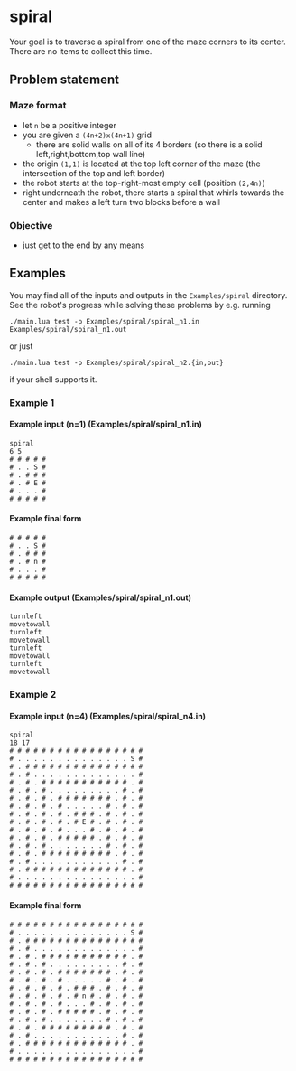 # spiral

Your goal is to traverse a spiral from one of the maze corners to its center.
There are no items to collect this time.

## Problem statement
### Maze format
- let `n` be a positive integer
- you are given a `(4n+2)x(4n+1)` grid
  - there are solid walls on all of its 4 borders (so there is a solid left,right,bottom,top wall line)
- the origin `(1,1)` is located at the top left corner of the maze (the intersection of the top and left border)
- the robot starts at the top-right-most empty cell (position `(2,4n)`)
- right underneath the robot, there starts a spiral that whirls towards the center and makes a left turn two blocks before a wall
### Objective
- just get to the end by any means
## Examples
You may find all of the inputs and outputs in the `Examples/spiral` directory.
See the robot's progress while solving these problems by e.g. running
```
./main.lua test -p Examples/spiral/spiral_n1.in Examples/spiral/spiral_n1.out
```
or just
```
./main.lua test -p Examples/spiral/spiral_n2.{in,out}
```
if your shell supports it.
### Example 1
#### Example input (n=1) (Examples/spiral/spiral_n1.in)
```
spiral
6 5
# # # # #
# . . S #
# . # # #
# . # E #
# . . . #
# # # # #
```
#### Example final form
```
# # # # #
# . . S #
# . # # #
# . # n #
# . . . #
# # # # #
```
#### Example output (Examples/spiral/spiral_n1.out)
```
turnleft
movetowall
turnleft
movetowall
turnleft
movetowall
turnleft
movetowall
```
### Example 2
#### Example input (n=4) (Examples/spiral/spiral_n4.in)
```
spiral
18 17
# # # # # # # # # # # # # # # # #
# . . . . . . . . . . . . . . S #
# . # # # # # # # # # # # # # # #
# . # . . . . . . . . . . . . . #
# . # . # # # # # # # # # # # . #
# . # . # . . . . . . . . . # . #
# . # . # . # # # # # # # . # . #
# . # . # . # . . . . . # . # . #
# . # . # . # . # # # . # . # . #
# . # . # . # . # E # . # . # . #
# . # . # . # . . . # . # . # . #
# . # . # . # # # # # . # . # . #
# . # . # . . . . . . . # . # . #
# . # . # # # # # # # # # . # . #
# . # . . . . . . . . . . . # . #
# . # # # # # # # # # # # # # . #
# . . . . . . . . . . . . . . . #
# # # # # # # # # # # # # # # # #
```
#### Example final form
```
# # # # # # # # # # # # # # # # #
# . . . . . . . . . . . . . . S #
# . # # # # # # # # # # # # # # #
# . # . . . . . . . . . . . . . #
# . # . # # # # # # # # # # # . #
# . # . # . . . . . . . . . # . #
# . # . # . # # # # # # # . # . #
# . # . # . # . . . . . # . # . #
# . # . # . # . # # # . # . # . #
# . # . # . # . # n # . # . # . #
# . # . # . # . . . # . # . # . #
# . # . # . # # # # # . # . # . #
# . # . # . . . . . . . # . # . #
# . # . # # # # # # # # # . # . #
# . # . . . . . . . . . . . # . #
# . # # # # # # # # # # # # # . #
# . . . . . . . . . . . . . . . #
# # # # # # # # # # # # # # # # #
```

